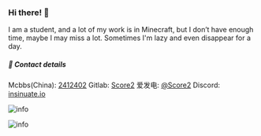 ### Hi there! 👋
I am a student, and a lot of my work is in Minecraft, but I don’t have enough time, maybe I may miss a lot. Sometimes I'm lazy and even disappear for a day.

##### 🌟 Contact details
Mcbbs(China): [2412402](https://www.mcbbs.net/home.php?mod=space&uid=2412402) 
Gitlab: [Score2](https://gitlab.com/Score2)
爱发电: [@Score2](https://afdian.net/@Score2)
Discord: [insinuate.io](https://discord.gg/Fs6fJN3jXj)

![info](https://github-readme-stats.vercel.app/api?username=Score2&count_private=true&show_icons=true&theme=dracula)

![info](https://github-readme-stats.vercel.app/api/top-langs/?username=Score2&layout=default&show_icons=true&theme=dracula)
